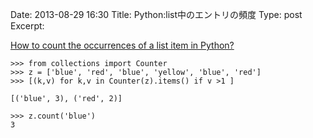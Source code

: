 Date: 2013-08-29  16:30
Title: Python:list中のエントリの頻度
Type: post  
Excerpt: 


[How to count the occurrences of a list item in Python?](http://stackoverflow.com/questions/2600191/how-to-count-the-occurrences-of-a-list-item-in-python)

    >>> from collections import Counter
    >>> z = ['blue', 'red', 'blue', 'yellow', 'blue', 'red']
    >>> [(k,v) for k,v in Counter(z).items() if v >1 ]

    [('blue', 3), ('red', 2)]  

    >>> z.count('blue')
    3
    
    